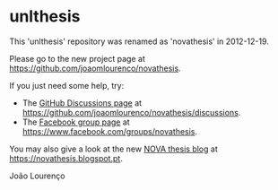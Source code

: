 # unlthesis

This 'unlthesis' repository was renamed as 'novathesis' in 2012-12-19.

Please go to the new project page at https://github.com/joaomlourenco/novathesis.

If you just need some help, try:

* The [GitHub Discussions page](https://github.com/joaomlourenco/novathesis/discussions) at https://github.com/joaomlourenco/novathesis/discussions.
* The [Facebook group page](https://www.facebook.com/groups/novathesis) at https://www.facebook.com/groups/novathesis.

You may also give a look at the new [NOVA thesis blog](https://novathesis.blogspot.pt) at https://novathesis.blogspot.pt.

João Lourenço
